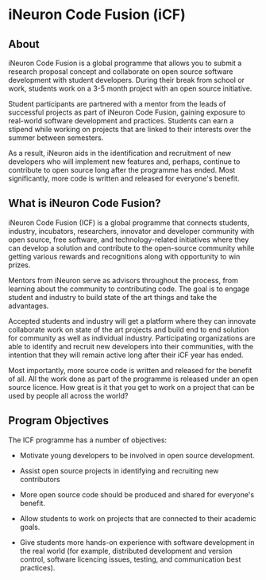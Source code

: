 <!-- <p align=center>
<img src="img/oneLogo.png" width=40%><img>
</p> -->
# iNeuron Code Fusion (iCF)

## About
iNeuron Code Fusion is a global programme that allows you to submit a research proposal concept and collaborate on open source software development with student developers. During their break from school or work, students work on a 3-5 month project with an open source initiative.

Student participants are partnered with a mentor from the leads of successful projects as part of iNeuron Code Fusion, gaining exposure to real-world software development and practices. Students can earn a stipend while working on projects that are linked to their interests over the summer between semesters.

As a result, iNeuron aids in the identification and recruitment of new developers who will implement new features and, perhaps, continue to contribute to open source long after the programme has ended. Most significantly, more code is written and released for everyone's benefit.


## What is iNeuron Code Fusion?
 
iNeuron Code Fusion (ICF) is a global programme that connects students, industry, incubators, researchers, innovator and developer community with open source, free software, and technology-related initiatives where they can develop a solution and contribute to the open-source community while getting various rewards and recognitions along with opportunity to win prizes. 

Mentors from iNeuron serve as advisors throughout the process, from learning about the community to contributing code. The goal is to engage student and industry to build state of the art things and take the advantages.

Accepted students and industry will get a platform where they can innovate collaborate work on state of the art projects and build end to end solution for community as well as individual industry. Participating organizations are able to identify and recruit new developers into their communities, with the intention that they will remain active long after their iCF year has ended. 

Most importantly, more source code is written and released for the benefit of all. All the work done as part of the programme is released under an open source licence. How great is it that you get to work on a project that can be used by people all across the world?

## Program Objectives
 
The ICF programme has a number of objectives:

* Motivate young developers to be involved in open source development.

* Assist open source projects in identifying and recruiting new contributors

* More open source code should be produced and shared for everyone's benefit.

* Allow students to work on projects that are connected to their academic goals.

* Give students more hands-on experience with software development in the real world (for example, distributed development and version control, software licencing issues, testing, and communication best practices).
